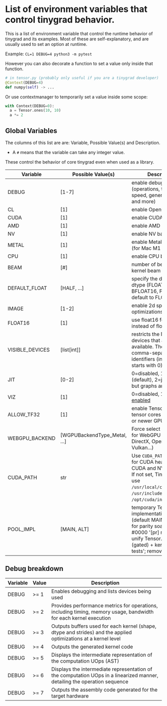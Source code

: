 # List of environment variables that control tinygrad behavior.

This is a list of environment variable that control the runtime behavior of tinygrad and its examples.
Most of these are self-explanatory, and are usually used to set an option at runtime.

Example: `CL=1 DEBUG=4 python3 -m pytest`

However you can also decorate a function to set a value only inside that function.

```python
# in tensor.py (probably only useful if you are a tinygrad developer)
@Context(DEBUG=4)
def numpy(self) -> ...
```

Or use contextmanager to temporarily set a value inside some scope:

```python
with Context(DEBUG=0):
  a = Tensor.ones(10, 10)
  a *= 2
```

## Global Variables
The columns of this list are are: Variable, Possible Value(s) and Description.

- A `#` means that the variable can take any integer value.

These control the behavior of core tinygrad even when used as a library.

Variable | Possible Value(s) | Description
---|---|---
DEBUG               | [1-7]      | enable debugging output (operations, timings, speed, generated code and more)
CL                  | [1]        | enable OpenCL backend
CUDA                | [1]        | enable CUDA backend
AMD                 | [1]        | enable AMD backend
NV                  | [1]        | enable NV backend
METAL               | [1]        | enable Metal backend (for Mac M1 and after)
CPU                 | [1]        | enable CPU backend
BEAM                | [#]        | number of beams in kernel beam search
DEFAULT_FLOAT       | [HALF, ...]| specify the default float dtype (FLOAT32, HALF, BFLOAT16, FLOAT64, ...), default to FLOAT32
IMAGE               | [1-2]      | enable 2d specific optimizations
FLOAT16             | [1]        | use float16 for images instead of float32
VISIBLE_DEVICES     | [list[int]]| restricts the NV/AMD devices that are available. The format is a comma-separated list of identifiers (indexing starts with 0).
JIT                 | [0-2]      | 0=disabled, 1=[jit enabled](quickstart.md#jit) (default), 2=jit enabled, but graphs are disabled
VIZ                 | [1]        | 0=disabled, 1=[viz enabled](https://github.com/tinygrad/tinygrad/tree/master/tinygrad/viz)
ALLOW_TF32          | [1]        | enable TensorFloat-32 tensor cores on Ampere or newer GPUs.
WEBGPU_BACKEND      | [WGPUBackendType_Metal, ...]          | Force select a backend for WebGPU (Metal, DirectX, OpenGL, Vulkan...)
CUDA_PATH           | str        | Use `CUDA_PATH/include` for CUDA headers for CUDA and NV backends. If not set, TinyGrad will use `/usr/local/cuda/include`, `/usr/include` and `/opt/cuda/include`.
POOL_IMPL           | [MAIN, ALT]| temporary Tensor._pool implementation toggle (default MAIN; ALT only for parity soak, see PR #0000 '[pr] refactor: unify Tensor._pool (gated) + kernel parity tests'; remove after soak)

## Debug breakdown

Variable | Value | Description
---|---|---
DEBUG               | >= 1       | Enables debugging and lists devices being used
DEBUG               | >= 2       | Provides performance metrics for operations, including timing, memory usage, bandwidth for each kernel execution
DEBUG               | >= 3       | Outputs buffers used for each kernel (shape, dtype and strides) and the applied optimizations at a kernel level
DEBUG               | >= 4       | Outputs the generated kernel code
DEBUG               | >= 5       | Displays the intermediate representation of the computation UOps (AST)
DEBUG               | >= 6       | Displays the intermediate representation of the computation UOps in a linearized manner, detailing the operation sequence
DEBUG               | >= 7       | Outputs the assembly code generated for the target hardware
